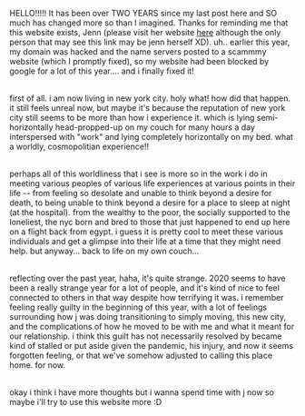 

 HELLO!!!!! It has been over TWO YEARS since my last post here and SO much has changed more so than I imagined. Thanks for reminding me that this website exists, Jenn (please visit her website <a href="http://butter.city" target="_blank">here</a> although the only person that may see this link may be jenn herself XD). uh.. earlier this year, my domain was hacked and the name servers posted to a scammmy website (which I promptly fixed), so my website had been blocked by google for a lot of this year.... and i finally fixed it!

 <br />first of all. i am now living in new york city. holy what! how did that happen. it still feels unreal now, but maybe it's because the reputation of new york city still seems to be more than how i experience it. which is lying semi-horizontally head-propped-up on my couch for many hours a day interspersed with "work" and lying completely horizontally on my bed. what a worldly, cosmopolitian experience!!

 <br />perhaps all of this worldliness that i see is more so in the work i do in meeting various peoples of various life experiences at various points in their life -- from feeling so desolate and unable to think beyond a desire for death, to being unable to think beyond a desire for a place to sleep at night (at the hospital). from the wealthy to the poor, the socially supported to the loneliest, the nyc born and bred to those that just happened to end up here on a flight back from egypt. i guess it is pretty cool to meet these various individuals and get a glimpse into their life at a time that they might need help. but anyway... back to life on my own couch...

 <br />reflecting over the past year, haha, it's quite strange. 2020 seems to have been a really strange year for a lot of people, and it's kind of nice to feel connected to others in that way despite how terrifying it was. i remember feeling really guilty in the beginning of this year, with a lot of feelings surrounding how j was doing transitioning to simply moving, this new city, and the complications of how he moved to be with me and what it meant for our relationship. i think this guilt has not necessarily resolved by became kind of stalled or put aside given the pandemic, his injury, and now it seems forgotten feeling, or that we've somehow adjusted to calling this place home. for now.

 <br />okay i think i have more thoughts but i wanna spend time with j now so maybe i'll try to use this website more :D
